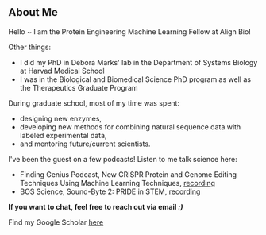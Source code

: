 <br>
<br>

## About Me

Hello ~ I am the Protein Engineering Machine Learning Fellow at Align Bio! 

Other things:
-   I did my PhD in Debora Marks' lab in the Department of Systems Biology at Harvad Medical School
-   I was in the Biological and Biomedical Science PhD program as well as the Therapeutics Graduate Program

During graduate school, most of my time was spent: 
-   designing new enzymes, 
-   developing new methods for combining natural sequence data with labeled experimental data, 
-   and mentoring future/current scientists. 

I've been the guest on a few podcasts! Listen to me talk science here:
- Finding Genius Podcast, New CRISPR Protein and Genome Editing Techniques Using Machine Learning Techniques, [recording](https://www.youtube.com/watch?v=rZSowMhWTuQ)
- BOS Science, Sound-Byte 2: PRIDE in STEM, [recording](https://bosscience.podbean.com/e/sound-byte-2-pride-in-stem/)

**If you want to chat, feel free to reach out via email _:)_**

Find my Google Scholar [here](https://scholar.google.com/citations?user=suZf26EAAAAJ&hl=en&oi=sra)
